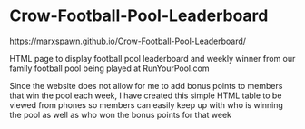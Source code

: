 # Crow-Football-Pool-Leaderboard

https://marxspawn.github.io/Crow-Football-Pool-Leaderboard/

HTML page to display football pool leaderboard and weekly winner from our family football pool being played at RunYourPool.com

Since the website does not allow for me to add bonus points to members that win the pool each week, I have created this simple HTML table to be viewed from phones so members can easily keep up with who is winning the pool as well as who won the bonus points for that week


